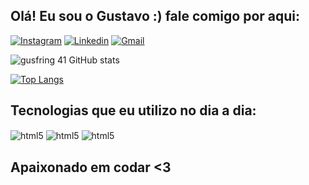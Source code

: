 ## Olá! Eu sou o Gustavo :) fale comigo por aqui:

[![Instagram](https://img.shields.io/badge/Instagram-E4405F?style=for-the-badge&logo=instagram&logoColor=white)](https://instagram.com/gusfring.a)
[![Linkedin](https://img.shields.io/badge/LinkedIn-0077B5?style=for-the-badge&logo=linkedin&logoColor=white)](https://www.linkedin.com/in/gustavo-alves-96337a298/)
[![Gmail](https://img.shields.io/badge/Gmail-D14836?style=for-the-badge&logo=gmail&logoColor=white)](https://gmail.com/gusfring.a@gmail.com)

![gusfring 41 GitHub stats](https://github-readme-stats.vercel.app/api?username=gusfring41&show_icons=true&theme=dracula&locale=pt-br)

[![Top Langs](https://github-readme-stats.vercel.app/api/top-langs/?username=gusfring41&locale=pt-br)](https://github.com/gusfring41/github-readme-stats)

## Tecnologias que eu utilizo no dia a dia:

<div style="display: inline_block"> 
  <img align="center" alt="html5" src="https://img.shields.io/badge/C-00599C?style=for-the-badge&logo=c&logoColor=white" />
  <img align="center" alt="html5" src="https://img.shields.io/badge/C%2B%2B-00599C?style=for-the-badge&logo=c%2B%2B&logoColor=white" />
  <img align="center" alt="html5" src="https://img.shields.io/badge/Python-14354C?style=for-the-badge&logo=python&logoColor=white" />
</div>

## Apaixonado em codar <3
